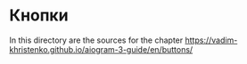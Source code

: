 # Кнопки

In this directory are the sources for the chapter https://vadim-khristenko.github.io/aiogram-3-guide/en/buttons/
